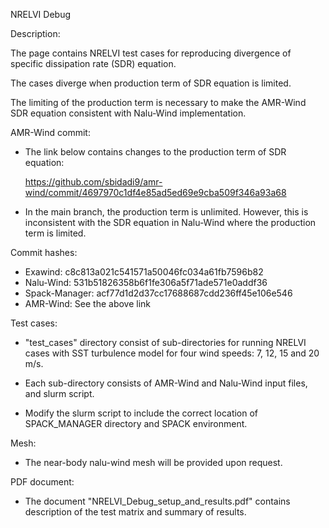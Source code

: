 NRELVI Debug

Description:

The page contains NRELVI test cases for reproducing divergence of 
specific dissipation rate (SDR) equation.

The cases diverge when production term of SDR equation is limited. 

The limiting of the production term is necessary to make the AMR-Wind 
SDR equation consistent with Nalu-Wind implementation.


AMR-Wind commit:

- The link below contains changes to the production term of SDR equation:

  https://github.com/sbidadi9/amr-wind/commit/4697970c1df4e85ad5ed69e9cba509f346a93a68

- In the main branch, the production term is unlimited. However, this is 
  inconsistent with the SDR equation in Nalu-Wind where the production 
  term is limited. 


Commit hashes:
- Exawind: c8c813a021c541571a50046fc034a61fb7596b82
- Nalu-Wind: 531b51826358b6f1fe306a5f71ade571e0addf36
- Spack-Manager: acf77d1d2d37cc17688687cdd236ff45e106e546
- AMR-Wind: See the above link


Test cases:

- "test_cases" directory consist of sub-directories for running NRELVI cases with
  SST turbulence model for four wind speeds: 7, 12, 15 and 20 m/s.

- Each sub-directory consists of AMR-Wind and Nalu-Wind input files, and slurm script.

- Modify the slurm script to include the correct location of SPACK_MANAGER directory 
  and SPACK environment.


Mesh:

- The near-body nalu-wind mesh will be provided upon request.


PDF document: 

- The document "NRELVI_Debug_setup_and_results.pdf" contains description
of the test matrix and summary of results.
